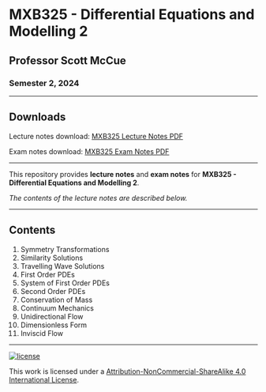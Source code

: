 # MXB325 - Differential Equations and Modelling 2

## Professor Scott McCue

### Semester 2, 2024

---

## Downloads

Lecture notes download: [MXB325 Lecture Notes PDF](https://www.github.com/Tarang74/MXB325/raw/main/MXB325%20Lecture%20Notes.pdf)

Exam notes download: [MXB325 Exam Notes PDF](https://www.github.com/Tarang74/MXB325/raw/main/MXB325%20Exam%20Notes.pdf)

---

This repository provides **lecture notes** and **exam notes** for **MXB325 - Differential Equations and Modelling 2**.

*The contents of the lecture notes are described below.*

---

## Contents

1. Symmetry Transformations
2. Similarity Solutions
3. Travelling Wave Solutions
4. First Order PDEs
5. System of First Order PDEs
6. Second Order PDEs
7. Conservation of Mass
8. Continuum Mechanics
9. Unidirectional Flow
10. Dimensionless Form
11. Inviscid Flow

---

[![license](https://forthebadge.com/images/badges/cc-nc-sa.svg)](http://creativecommons.org/licenses/by-nc-sa/4.0/)

This work is licensed under a [Attribution-NonCommercial-ShareAlike 4.0 International License](http://creativecommons.org/licenses/by-nc-sa/4.0/).
